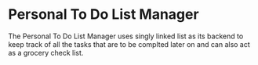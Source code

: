# Personal To Do List Manager
 The Personal To Do List Manager uses singly linked list as its backend to keep track of all the tasks that are to be complted later on and can also act as a grocery check list.
